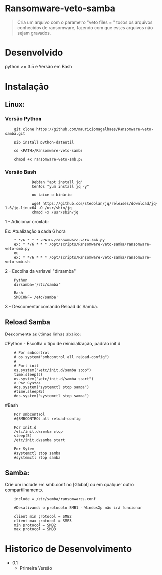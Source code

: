 # Ransomware-veto-samba
> Cria um arquivo com o parametro "veto files = " todos os arquivos conhecidos de ransomware, fazendo com que esses arquivos não sejam gravados.

# Desenvolvido

python >= 3.5 e Versão em Bash

# Instalação

## Linux:

### Versão Python

        git clone https://github.com/mauriciomagalhaes/Ransomware-veto-samba.git

        pip install python-dateutil
        
        cd <PATH>/Ransomware-veto-samba
        
        chmod +x ransomware-veto-smb.py 
        
### Versão Bash

                Debian "apt install jq"
                Centos "yum install jq -y"
                
                ou baixe o binário 
                
                wget https://github.com/stedolan/jq/releases/download/jq-1.6/jq-linux64 -O /usr/sbin/jq
                chmod +x /usr/sbin/jq

1 - Adicionar crontab:

Ex: Atualização a cada 6 hora

        * */6 * * * <PATH>/ransomware-veto-smb.py
        ex: * */6 * * * /opt/scripts/Ransomware-veto-samba/ransomware-veto-smb.py
        ou
        ex: * */6 * * * /opt/scripts/Ransomware-veto-samba/ransomware-veto-smb.sh
        
2 - Escolha da variavel "dirsamba"

        Python
        dirsamba='/etc/samba'
        
        Bash
        SMBCONF='/etc/samba'

3 - Descomentar comando Reload do Samba.

## Reload Samba
Descomente as útimas linhas abaixo:
        
   #Python - Escolha o tipo de reinicialização, padrão init.d
   
        # Por smbcontrol 
        # os.system("smbcontrol all reload-config")
        #
        # Port init
        os.system("/etc/init.d/samba stop")
        time.sleep(5)
        os.system("/etc/init.d/samba start")
        # Por System
        #os.system("systemctl stop samba")
        #time.sleep(5)
        #os.system("systemctl stop samba")
        
   #Bash
    
        Por smbcontrol
        #$SMBCONTROL all reload-config
        
        Por Init.d
        /etc/init.d/samba stop
        sleep(5)
        /etc/init.d/samba start
        
        Por Sytem
        #systemctl stop samba
        #systemctl stop samba


## Samba:

Crie um include em smb.conf no [Global] ou em qualquer outro compartilhamento.

        include = /etc/samba/ransomwares.conf

        #Desativando o protocolo SMB1 - WindosXp não irá funcionar
        
        client min protocol = SMB2
        client max protocol = SMB3
        min protocol = SMB2
        max protocol = SMB3


# Historico de Desenvolvimento

* 0.1
    * Primeira Versão

